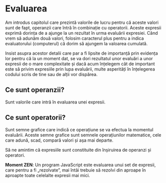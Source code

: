 # Evaluarea

Am introdus capitolul care prezintă valorile de lucru pentru că aceste valori sunt de fapt, operanzii care întră în combinație cu operatorii. Aceste expresii exprimă dorința de a ajunge la un rezultat în urma evaluării expresiei. Când vrem să adunăm două valori, folosim caracterul plus pentru a indica evaluatorului (computerul) că dorim să ajungem la valoarea cumulată.

Insist asupra acestor detalii care par a fi lipsite de importanță prin evidența lor pentru că la un moment dat, se va dori rezultatul unor evaluări a unor expresii de o mare complexitate și dacă acum înțelegem cât de important este să privim expresiile prin lupa evaluării, multe asperități în înțelegerea codului scris de tine sau de alții vor dispărea.

## Ce sunt operanzii?
Sunt valorile care intră în evaluarea unei expresii.

## Ce sunt operatorii?
Sunt semne grafice care indică ce operațiune se va efectua la momentul evaluării. Aceste semne grafice sunt semnele operațiunilor matematice, cele care adună, scad, compară valori și așa mai departe.

Să ne amintim că expresiile sunt constituite din înșiruirea de operanzi și operatori.

**Moment ZEN**: Un program JavaScript este evaluarea unui set de expresii, care pentru a fi „rezolvate”, mai întâi trebuie să rezolvi din aproape în aproapte toate celelalte expresii mai mici.
